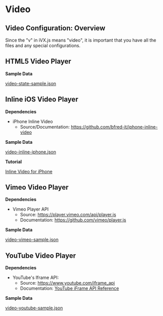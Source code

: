 # Video 

## Video Configuration: Overview

Since the "v" in iVX.js means "video", it is important that you have all the files and any special configurations.

## HTML5 Video Player

__Sample Data__

[video-state-sample.json](sample-json/video-state-sample.json)

## Inline iOS Video Player

__Dependencies__

* iPhone Inline Video
    * Source/Documentation: https://github.com/bfred-it/iphone-inline-video

__Sample Data__

[video-inline-iphone.json](sample-json/video-inline-iphone.json)

__Tutorial__

[Inline Video for iPhone](tutorial.html#inline-video-for-iphone)

## Vimeo Video Player

__Dependencies__

* Vimeo Player API
    * Source: https://player.vimeo.com/api/player.js
    * Documentation: https://github.com/vimeo/player.js

__Sample Data__ 

[video-vimeo-sample.json](sample-json/video-vimeo-sample.json)

## YouTube Video Player

__Dependencies__

* YouTube's Iframe API: 
    * Source: https://www.youtube.com/iframe_api
    * Documentation: [YouTube iFrame API Reference](https://developers.google.com/youtube/iframe_api_reference)

__Sample Data__ 

[video-youtube-sample.json](sample-json/video-youtube-sample.json)